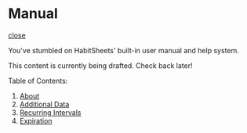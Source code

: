 # Manual

[close](?)


You've stumbled on HabitSheets' built-in user manual and help system.

This content is currently being drafted. Check back later!

Table of Contents:

1. [About](?manpage=about)
1. [Additional Data](?manpage=additional_data)
1. [Recurring Intervals](?manpage=recurrence)
1. [Expiration](?manpage=expiration)
